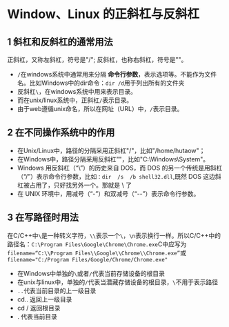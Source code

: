 # Window、Linux 的正斜杠与反斜杠

## 1 斜杠和反斜杠的通常用法

正斜杠，又称左斜杠，符号是"/";
反斜杠，也称右斜杠，符号是"\"。

- `/`在windows系统中通常用来分隔 **命令行参数**，表示选项等。不能作为文件名。比如Windows中的dir命令：`dir /d`用于列出所有的文件夹
- 反斜杠`\`，在windows系统中用来表示目录。
- 而在unix/linux系统中，正斜杠`/`表示目录。
- 由于web遵循unix命名，所以在网址（URL）中，`/`表示目录。

## 2 在不同操作系统中的作用

- 在Unix/Linux中，路径的分隔采用正斜杠"/"，比如"/home/hutaow"；
- 在Windows中，路径分隔采用反斜杠"\"，比如"C:\Windows\System"。
- Windows 用反斜杠（“\”）的历史来自 DOS，而 DOS 的另一个传统是用斜杠（“/”）表示命令行参数，比如`：dir  /s  /b shell32.dll`,既然 DOS 这边斜杠被占用了，只好找另外一个。那就是 \ 了
- 在 UNIX 环境中，用减号（“-”）和双减号（“--”）表示命令行参数。

## 3 在写路径时用法

在C/C++中`\`是一种转义字符，`\\`表示一个`\`，`\n`表示换行一样。所以C/C++中的路径名：`C:\Program Files\Google\Chrome\Chrome.exe`C中应写为`filename=“C:\\Program Files\\Google\\Chrome\\Chrome.exe”`或`filename="C:/Program Files/Google/Chrome/Chrome.exe"`

- 在Windows中单独的`\`或者`/`代表当前存储设备的根目录
- 在unix与linux中，单独的`/`代表当潜藏存储设备的根目录，`\`不用于表示路径
- `..`代表当前目录的上一级目录
- cd.. 返回上一级目录
- cd / 返回根目录
- . 代表当前目录
